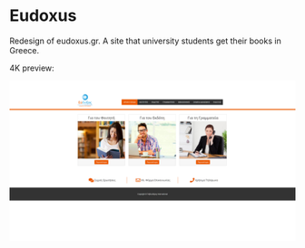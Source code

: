 # Eudoxus
Redesign of eudoxus.gr. A site that university students get their books in Greece.

4K preview:

![alt text](https://github.com/thodmell/Eudoxus/blob/master/eudoxus.png)


